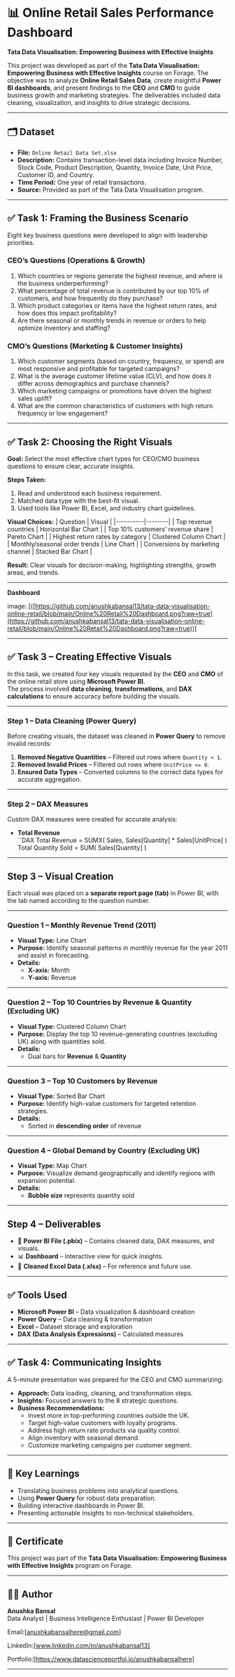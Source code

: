 # 📊 Online Retail Sales Performance Dashboard  
**Tata Data Visualisation: Empowering Business with Effective Insights**  

This project was developed as part of the **Tata Data Visualisation: Empowering Business with Effective Insights** course on Forage. The objective was to analyze **Online Retail Sales Data**, create insightful **Power BI dashboards**, and present findings to the **CEO** and **CMO** to guide business growth and marketing strategies. The deliverables included data cleaning, visualization, and insights to drive strategic decisions.  

---


## 🗂 Dataset
- **File:** `Online Retail Data Set.xlsx`
- **Description:** Contains transaction-level data including Invoice Number, Stock Code, Product Description, Quantity, Invoice Date, Unit Price, Customer ID, and Country.
- **Time Period:** One year of retail transactions.
- **Source:** Provided as part of the Tata Data Visualisation program.

---

## ✅ Task 1: Framing the Business Scenario
Eight key business questions were developed to align with leadership priorities.

### CEO’s Questions (Operations & Growth)
1. Which countries or regions generate the highest revenue, and where is the business underperforming?
2. What percentage of total revenue is contributed by our top 10% of customers, and how frequently do they purchase?
3. Which product categories or items have the highest return rates, and how does this impact profitability?
4. Are there seasonal or monthly trends in revenue or orders to help optimize inventory and staffing?

### CMO’s Questions (Marketing & Customer Insights)
1. Which customer segments (based on country, frequency, or spend) are most responsive and profitable for targeted campaigns?
2. What is the average customer lifetime value (CLV), and how does it differ across demographics and purchase channels?
3. Which marketing campaigns or promotions have driven the highest sales uplift?
4. What are the common characteristics of customers with high return frequency or low engagement?

---

## ✅ Task 2: Choosing the Right Visuals

**Goal:** Select the most effective chart types for CEO/CMO business questions to ensure clear, accurate insights.

**Steps Taken:**
1. Read and understood each business requirement.
2. Matched data type with the best-fit visual.
3. Used tools like Power BI, Excel, and industry chart guidelines.

**Visual Choices:**
| Question | Visual |
|----------|--------|
| Top revenue countries | Horizontal Bar Chart |
| Top 10% customers’ revenue share | Pareto Chart |
| Highest return rates by category | Clustered Column Chart |
| Monthly/seasonal order trends | Line Chart |
| Conversions by marketing channel | Stacked Bar Chart |

**Result:** Clear visuals for decision-making, highlighting strengths, growth areas, and trends.

---
**Dashboard**

image: [([https://github.com/anushkabansal13/tata-data-visualisation-online-retail/blob/main/Online%20Retail%20Dashboard.png?raw=true](https://github.com/anushkabansal13/tata-data-visualisation-online-retail/blob/main/Online%20Retail%20Dashboard.png?raw=true))]



---

## ✅ Task 3 – Creating Effective Visuals

In this task, we created four key visuals requested by the **CEO** and **CMO** of the online retail store using **Microsoft Power BI**.  
The process involved **data cleaning**, **transformations**, and **DAX calculations** to ensure accuracy before building the visuals.  

---

### **Step 1 – Data Cleaning (Power Query)**
Before creating visuals, the dataset was cleaned in **Power Query** to remove invalid records:  
1. **Removed Negative Quantities** – Filtered out rows where `Quantity < 1`.  
2. **Removed Invalid Prices** – Filtered out rows where `UnitPrice <= 0`.  
3. **Ensured Data Types** – Converted columns to the correct data types for accurate aggregation.  

---

### **Step 2 – DAX Measures**
Custom DAX measures were created for accurate analysis:  
- **Total Revenue**  
``DAX
Total Revenue = SUMX( Sales, Sales[Quantity] * Sales[UnitPrice] )
Total Quantity Sold = SUM( Sales[Quantity] )

---


## **Step 3 – Visual Creation**
Each visual was placed on a **separate report page (tab)** in Power BI, with the tab named according to the question number.

---

### **Question 1 – Monthly Revenue Trend (2011)**
- **Visual Type:** Line Chart  
- **Purpose:** Identify seasonal patterns in monthly revenue for the year 2011 and assist in forecasting.  
- **Details:**  
  - **X-axis:** Month  
  - **Y-axis:** Revenue  

---

### **Question 2 – Top 10 Countries by Revenue & Quantity (Excluding UK)**
- **Visual Type:** Clustered Column Chart  
- **Purpose:** Display the top 10 revenue-generating countries (excluding UK) along with quantities sold.  
- **Details:**  
  - Dual bars for **Revenue** & **Quantity**  

---

### **Question 3 – Top 10 Customers by Revenue**
- **Visual Type:** Sorted Bar Chart  
- **Purpose:** Identify high-value customers for targeted retention strategies.  
- **Details:**  
  - Sorted in **descending order** of revenue  

---

### **Question 4 – Global Demand by Country (Excluding UK)**
- **Visual Type:** Map Chart  
- **Purpose:** Visualize demand geographically and identify regions with expansion potential.  
- **Details:**  
  - **Bubble size** represents quantity sold  

---

## **Step 4 – Deliverables**
- 📂 **Power BI File (.pbix)** – Contains cleaned data, DAX measures, and visuals.  
- 📊 **Dashboard** – Interactive view for quick insights.  
- 📄 **Cleaned Excel Data (.xlsx)** – For reference and future use.  

---

## ✅ **Tools Used**
- **Microsoft Power BI** – Data visualization & dashboard creation
- **Power Query** – Data cleaning & transformation
- **Excel** – Dataset storage and exploration
- **DAX (Data Analysis Expressions)** – Calculated measures


---


## ✅ Task 4: Communicating Insights
A 5-minute presentation was prepared for the CEO and CMO summarizing:
- **Approach:** Data loading, cleaning, and transformation steps.
- **Insights:** Focused answers to the 8 strategic questions.
- **Business Recommendations:**
  - Invest more in top-performing countries outside the UK.
  - Target high-value customers with loyalty programs.
  - Address high return rate products via quality control.
  - Align inventory with seasonal demand.
  - Customize marketing campaigns per customer segment.

---

## 📌 Key Learnings
- Translating business problems into analytical questions.
- Using **Power Query** for robust data preparation.
- Building interactive dashboards in Power BI.
- Presenting actionable insights to non-technical stakeholders.

---

## 📜 Certificate
This project was part of the **Tata Data Visualisation: Empowering Business with Effective Insights** program on Forage.

---

## 👩‍💻 Author
**Anushka Bansal**  
Data Analyst | Business Intelligence Enthusiast | Power BI Developer

Email:[anushkabansalhere@gmail.com]

LinkedIn:[www.linkedin.com/in/anushkabansal13]

Portfolio:[https://www.datascienceportfol.io/anushkabansalhere]

---
